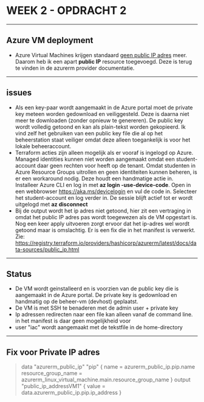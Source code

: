 # WEEK 2 - OPDRACHT 2
----
## Azure VM deployment
* Azure Virtual Machines krijgen standaard <ins>geen public IP adres</ins> meer. Daarom heb ik een apart __public IP__ resource toegevoegd. Deze is terug te vinden in de azurerm provider documentatie. 
----
## issues
* Als een key-paar wordt aangemaakt in de Azure portal moet de private key meteen worden gedownload en veiliggesteld. Deze is daarna niet meer te downloaden (zonder opnieuw te genereren). De public key wordt volledig getoond en kan als plain-tekst worden gekopieerd. Ik vind zelf het gebruiken van een public key file die al op het beheerstation staat veiliger omdat deze alleen toegankelijk is voor het lokale beheeraccount.
* Terraform acties zijn alleen mogelijk als er vooraf is ingelogd op Azure. Managed identities kunnen niet worden aangemaakt omdat een student-account daar geen rechten voor heeft op de tenant. Omdat studenten in Azure Resource Groups uitrollen en geen identiteiten kunnen beheren, is er een workaround nodig. Deze houdt een handmatige actie in.  Installeer Azure CLI en log in met **az login -use-device-code**. Open in een webbrowser https://aka.ms/devicelogin en vul de code in. Selecteer het student-account en log verder in. De sessie blijft actief tot er wordt uitgelogd met **az disconnect** 
* Bij de output wordt het ip adres niet getoond, hier zit een vertraging in omdat het public IP adres pas wordt toegewezen als de VM opgestart is. Nog een keer apply uitvoeren zorgt ervoor dat het ip-adres wel wordt getoond maar is omslachtig. Er is een fix die in het manifest is verwerkt. Zie:  https://registry.terraform.io/providers/hashicorp/azurerm/latest/docs/data-sources/public_ip.html
----
## Status
* De VM wordt geinstalleerd en is voorzien van de public key die is aangemaakt in de Azure portal. De private key is gedownload en handmatig op de beheer-vm (devhost) geplaatst.
* De VM is met SSH te benaderen met de admin user + private key
* Ip adressen redirecten naar een file kan alleen vanaf de command line. in het manifest is daar geen mogelijkheid voor
* user "iac" wordt aangemaakt met de tekstfile in de home-directory
-----
## Fix voor Private IP adres
> data "azurerm_public_ip" "pip" {
>     name = azurerm_public_ip.pip.name
>     resource_group_name = azurerm_linux_virtual_machine.main.resource_group_name
> }
> output "public_ip_addressVM1" {
>      value = data.azurerm_public_ip.pip.ip_address
> }
